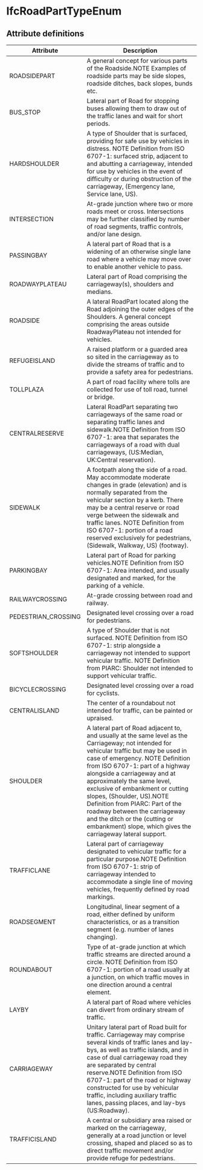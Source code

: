 IfcRoadPartTypeEnum
===================
Attribute definitions
---------------------
| Attribute           | Description                                                                                                                                                                                                                                                                                                                                                                                                                                                                                                       |
|---------------------|-------------------------------------------------------------------------------------------------------------------------------------------------------------------------------------------------------------------------------------------------------------------------------------------------------------------------------------------------------------------------------------------------------------------------------------------------------------------------------------------------------------------|
| ROADSIDEPART        | A general concept for various parts of the Roadside.NOTE Examples of roadside parts may be side slopes, roadside ditches, back slopes, bunds etc.                                                                                                                                                                                                                                                                                                                                                                 |
| BUS_STOP            | Lateral part of Road for stopping buses allowing them to draw out of the traffic lanes and wait for short periods.                                                                                                                                                                                                                                                                                                                                                                                                |
| HARDSHOULDER        | A type of Shoulder that is surfaced, providing for safe use by vehicles in distress. NOTE Definition from ISO 6707-1: surfaced strip, adjacent to and abutting a carriageway, intended for use by vehicles in the event of difficulty or during obstruction of the carriageway, (Emergency lane, Service lane, US).                                                                                                                                                                                               |
| INTERSECTION        | At-grade junction where two or more roads meet or cross. Intersections may be further classified by number of road segments, traffic controls, and/or lane design.                                                                                                                                                                                                                                                                                                                                                |
| PASSINGBAY          | A lateral part of Road that is a widening of an otherwise single lane road where a vehicle may move over to enable another vehicle to pass.                                                                                                                                                                                                                                                                                                                                                                       |
| ROADWAYPLATEAU      | Lateral part of Road comprising the carriageway(s), shoulders and medians.                                                                                                                                                                                                                                                                                                                                                                                                                                        |
| ROADSIDE            | A lateral RoadPart located along the Road adjoining the outer edges of the Shoulders. A general concept comprising the areas outside RoadwayPlateau not intended for vehicles.                                                                                                                                                                                                                                                                                                                                    |
| REFUGEISLAND        | A raised platform or a guarded area so sited in the carriageway as to divide the streams of traffic and to provide a safety area for pedestrians.                                                                                                                                                                                                                                                                                                                                                                 |
| TOLLPLAZA           | A part of road facility where tolls are collected for use of toll road, tunnel or bridge.                                                                                                                                                                                                                                                                                                                                                                                                                         |
| CENTRALRESERVE      | Lateral RoadPart separating two carriageways of the same road or separating traffic lanes and sidewalk.NOTE Definition from ISO 6707-1: area that separates the carriageways of a road with dual carriageways, (US:Median, UK:Central reservation).                                                                                                                                                                                                                                                               |
| SIDEWALK            | A footpath along the side of a road. May accommodate moderate changes in grade (elevation) and is normally separated from the vehicular section by a kerb. There may be a central reserve or road verge between the sidewalk and traffic lanes. NOTE Definition from ISO 6707-1: portion of a road reserved exclusively for pedestrians, (Sidewalk, Walkway, US) (footway).                                                                                                                                       |
| PARKINGBAY          | Lateral part of Road for parking vehicles.NOTE Definition from ISO 6707-1: Area intended, and usually designated and marked, for the parking of a vehicle.                                                                                                                                                                                                                                                                                                                                                        |
| RAILWAYCROSSING     | At-grade crossing between road and railway.                                                                                                                                                                                                                                                                                                                                                                                                                                                                       |
| PEDESTRIAN_CROSSING | Designated level crossing over a road for pedestrians.                                                                                                                                                                                                                                                                                                                                                                                                                                                            |
| SOFTSHOULDER        | A type of Shoulder that is not surfaced. NOTE Definition from ISO 6707-1: strip alongside a carriageway not intended to support vehicular traffic. NOTE Definition from PIARC: Shoulder not intended to support vehicular traffic.                                                                                                                                                                                                                                                                                |
| BICYCLECROSSING     | Designated level crossing over a road for cyclists.                                                                                                                                                                                                                                                                                                                                                                                                                                                               |
| CENTRALISLAND       | The center of a roundabout not intended for traffic, can be painted or upraised.                                                                                                                                                                                                                                                                                                                                                                                                                                  |
| SHOULDER            | A lateral part of Road adjacent to, and usually at the same level as the Carriageway; not intended for vehicular traffic but may be used in case of emergency. NOTE Definition from ISO 6707-1: part of a highway alongside a carriageway and at approximately the same level, exclusive of embankment or cutting slopes, (Shoulder, US).NOTE Definition from PIARC: Part of the roadway between the carriageway and the ditch or the (cutting or embankment) slope, which gives the carriageway lateral support. |
| TRAFFICLANE         | Lateral part of carriageway designated to vehicular traffic for a particular purpose.NOTE Definition from ISO 6707-1: strip of carriageway intended to accommodate a single line of moving vehicles, frequently defined by road markings.                                                                                                                                                                                                                                                                         |
| ROADSEGMENT         | Longitudinal, linear segment of a road, either defined by uniform characteristics, or as a transition segment (e.g. number of lanes changing).                                                                                                                                                                                                                                                                                                                                                                    |
| ROUNDABOUT          | Type of at-grade junction at which traffic streams are directed around a circle. NOTE Definition from ISO 6707-1: portion of a road usually at a junction, on which traffic moves in one direction around a central element.                                                                                                                                                                                                                                                                                      |
| LAYBY               | A lateral part of Road where vehicles can divert from ordinary stream of traffic.                                                                                                                                                                                                                                                                                                                                                                                                                                 |
| CARRIAGEWAY         | Unitary lateral part of Road built for traffic. Carriageway may comprise several kinds of traffic lanes and lay-bys, as well as traffic islands, and in case of dual carriageway road they are separated by central reserve.NOTE Definition from ISO 6707-1: part of the road or highway constructed for use by vehicular traffic, including auxiliary traffic lanes, passing places, and lay-bys (US:Roadway).                                                                                                   |
| TRAFFICISLAND       | A central or subsidiary area raised or marked on the carriageway, generally at a road junction or level crossing, shaped and placed so as to direct traffic movement and/or provide refuge for pedestrians.                                                                                                                                                                                                                                                                                                       |

